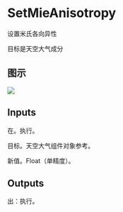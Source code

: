 # SetMieAnisotropy

设置米氏各向异性

目标是天空大气成分

## 图示

![]($-20221218-20394428.png)

## Inputs

在。执行。

目标。天空大气组件对象参考。

新值。Float（单精度）。  

## Outputs

出：执行。
